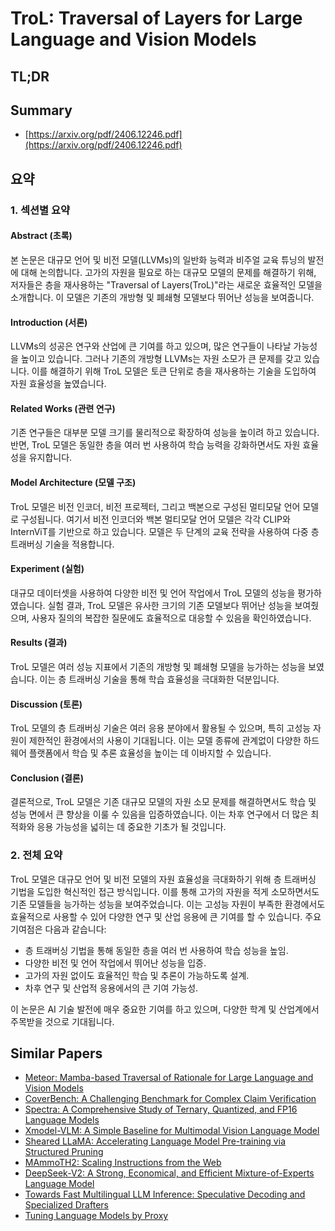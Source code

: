 # TroL: Traversal of Layers for Large Language and Vision Models
## TL;DR
## Summary
- [https://arxiv.org/pdf/2406.12246.pdf](https://arxiv.org/pdf/2406.12246.pdf)

## 요약

### 1. 섹션별 요약

#### Abstract (초록)
본 논문은 대규모 언어 및 비전 모델(LLVMs)의 일반화 능력과 비주얼 교육 튜닝의 발전에 대해 논의합니다. 고가의 자원을 필요로 하는 대규모 모델의 문제를 해결하기 위해, 저자들은 층을 재사용하는 "Traversal of Layers(TroL)"라는 새로운 효율적인 모델을 소개합니다. 이 모델은 기존의 개방형 및 폐쇄형 모델보다 뛰어난 성능을 보여줍니다.

#### Introduction (서론)
LLVMs의 성공은 연구와 산업에 큰 기여를 하고 있으며, 많은 연구들이 나타날 가능성을 높이고 있습니다. 그러나 기존의 개방형 LLVMs는 자원 소모가 큰 문제를 갖고 있습니다. 이를 해결하기 위해 TroL 모델은 토큰 단위로 층을 재사용하는 기술을 도입하여 자원 효율성을 높였습니다.

#### Related Works (관련 연구)
기존 연구들은 대부분 모델 크기를 물리적으로 확장하여 성능을 높이려 하고 있습니다. 반면, TroL 모델은 동일한 층을 여러 번 사용하여 학습 능력을 강화하면서도 자원 효율성을 유지합니다.

#### Model Architecture (모델 구조)
TroL 모델은 비전 인코더, 비전 프로젝터, 그리고 백본으로 구성된 멀티모달 언어 모델로 구성됩니다. 여기서 비전 인코더와 백본 멀티모달 언어 모델은 각각 CLIP와 InternViT를 기반으로 하고 있습니다. 모델은 두 단계의 교육 전략을 사용하여 다중 층 트래버싱 기술을 적용합니다.

#### Experiment (실험)
대규모 데이터셋을 사용하여 다양한 비전 및 언어 작업에서 TroL 모델의 성능을 평가하였습니다. 실험 결과, TroL 모델은 유사한 크기의 기존 모델보다 뛰어난 성능을 보여줬으며, 사용자 질의의 복잡한 질문에도 효율적으로 대응할 수 있음을 확인하였습니다.

#### Results (결과)
TroL 모델은 여러 성능 지표에서 기존의 개방형 및 폐쇄형 모델을 능가하는 성능을 보였습니다. 이는 층 트래버싱 기술을 통해 학습 효율성을 극대화한 덕분입니다.

#### Discussion (토론)
TroL 모델의 층 트래버싱 기술은 여러 응용 분야에서 활용될 수 있으며, 특히 고성능 자원이 제한적인 환경에서의 사용이 기대됩니다. 이는 모델 종류에 관계없이 다양한 하드웨어 플랫폼에서 학습 및 추론 효율성을 높이는 데 이바지할 수 있습니다.

#### Conclusion (결론)
결론적으로, TroL 모델은 기존 대규모 모델의 자원 소모 문제를 해결하면서도 학습 및 성능 면에서 큰 향상을 이룰 수 있음을 입증하였습니다. 이는 차후 연구에서 더 많은 최적화와 응용 가능성을 넓히는 데 중요한 기초가 될 것입니다.

### 2. 전체 요약

TroL 모델은 대규모 언어 및 비전 모델의 자원 효율성을 극대화하기 위해 층 트래버싱 기법을 도입한 혁신적인 접근 방식입니다. 이를 통해 고가의 자원을 적게 소모하면서도 기존 모델들을 능가하는 성능을 보여주었습니다. 이는 고성능 자원이 부족한 환경에서도 효율적으로 사용할 수 있어 다양한 연구 및 산업 응용에 큰 기여를 할 수 있습니다. 주요 기여점은 다음과 같습니다:

- 층 트래버싱 기법을 통해 동일한 층을 여러 번 사용하여 학습 성능을 높임.
- 다양한 비전 및 언어 작업에서 뛰어난 성능을 입증.
- 고가의 자원 없이도 효율적인 학습 및 추론이 가능하도록 설계.
- 차후 연구 및 산업적 응용에서의 큰 기여 가능성.

이 논문은 AI 기술 발전에 매우 중요한 기여를 하고 있으며, 다양한 학계 및 산업계에서 주목받을 것으로 기대됩니다.

## Similar Papers
- [Meteor: Mamba-based Traversal of Rationale for Large Language and Vision Models](2405.15574.md)
- [CoverBench: A Challenging Benchmark for Complex Claim Verification](2408.03325.md)
- [Spectra: A Comprehensive Study of Ternary, Quantized, and FP16 Language Models](2407.12327.md)
- [Xmodel-VLM: A Simple Baseline for Multimodal Vision Language Model](2405.09215.md)
- [Sheared LLaMA: Accelerating Language Model Pre-training via Structured Pruning](2310.06694.md)
- [MAmmoTH2: Scaling Instructions from the Web](2405.03548.md)
- [DeepSeek-V2: A Strong, Economical, and Efficient Mixture-of-Experts Language Model](2405.04434.md)
- [Towards Fast Multilingual LLM Inference: Speculative Decoding and Specialized Drafters](2406.16758.md)
- [Tuning Language Models by Proxy](2401.08565.md)
